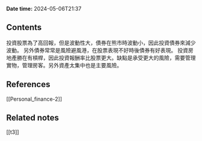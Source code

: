 **Date time:** 2024-05-06T21:37
## Contents
投資股票為了高回報，但是波動性大，債券在熊市時波動小，因此投資債券來減少波動。
另外債券常常是風險避風港，在股票表現不好時後債券有好表現。
投資房地產勝在有槓桿，因此投資報酬率比股票更大。缺點是承受更大的風險，需要管理實物，管理房客。另外資產太集中也是主要風險。
## References
[[Personal_finance-2]]

## Related notes
[[t3]]


